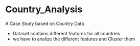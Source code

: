 # Country_Analysis
A Case Study based on Country Data

* Dataset contains different features for all countries
* we have to analize the different features and Cluster them
